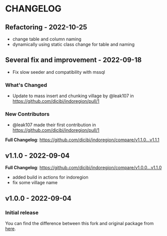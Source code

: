 # CHANGELOG

## Refactoring   - 2022-10-25

- change table and column naming
- dynamically using static class change for table and naming

## Several fix and improvement - 2022-09-18

- Fix slow seeder and compatibility with mssql

### What's Changed

- Update to mass insert and chunking village by @leak107 in https://github.com/dicibi/indoregion/pull/1

### New Contributors

- @leak107 made their first contribution in https://github.com/dicibi/indoregion/pull/1

**Full Changelog**: https://github.com/dicibi/indoregion/compare/v1.1.0...v1.1.1

## v1.1.0 - 2022-09-04

**Full Changelog**: https://github.com/dicibi/indoregion/compare/v1.0.0...v1.1.0

- added build in actions for indoregion
- fix some village name

## v1.0.0 - 2022-09-04

### Initial release

You can find the difference between this fork and original package from [here](https://github.com/azishapidin/indoregion/compare/master...dicibi:indoregion:main).
